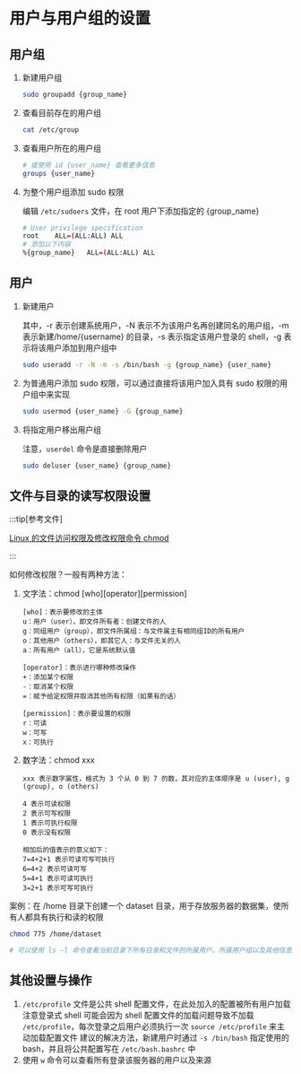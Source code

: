 # 用户与用户组的设置

## 用户组

1. 新建用户组
   
   ```bash
   sudo groupadd {group_name}
   ```

2. 查看目前存在的用户组
   
   ```bash
   cat /etc/group
   ```

3. 查看用户所在的用户组
   
   ```bash
   # 或使用 id {user_name} 查看更多信息
   groups {user_name}
   ```

4. 为整个用户组添加 sudo 权限
   
   编辑 `/etc/sudoers` 文件，在 root 用户下添加指定的 {group_name}
   
   ```bash
   # User privilege specification
   root    ALL=(ALL:ALL) ALL
   # 添加以下内容
   %{group_name}   ALL=(ALL:ALL) ALL
   ```

## 用户

1. 新建用户
   
    其中，-r 表示创建系统用户，-N 表示不为该用户名再创建同名的用户组，-m 表示新建/home/{username} 的目录，-s 表示指定该用户登录的 shell，-g 表示将该用户添加到用户组中

   ```bash
   sudo useradd -r -N -m -s /bin/bash -g {group_name} {user_name}
   ```
2. 为普通用户添加 sudo 权限，可以通过直接将该用户加入具有 sudo 权限的用户组中来实现
   
   ```bash
   sudo usermod {user_name} -G {group_name}
   ```

3. 将指定用户移出用户组
   
   注意，`userdel` 命令是直接删除用户
   
   ```bash
   sudo deluser {user_name} {group_name}
   ```

## 文件与目录的读写权限设置

:::tip[参考文件]

[Linux 的文件访问权限及修改权限命令 chmod](https://zhuanlan.zhihu.com/p/44162944)

:::

如何修改权限？一般有两种方法：

1. 文字法：chmod [who][operator][permission] <file-name>
   
   ```
   [who]：表示要修改的主体
   u：用户（user），即文件所有者：创建文件的人
   g：同组用户（group），即文件所属组：与文件属主有相同组ID的所有用户
   o：其他用户（others），即其它人：与文件无关的人
   a：所有用户（all），它是系统默认值
   
   [operator]：表示进行哪种修改操作
   +：添加某个权限
   -：取消某个权限
   =：赋予给定权限并取消其他所有权限（如果有的话）
   
   [permission]：表示要设置的权限
   r：可读
   w：可写
   x：可执行
   ```

2. 数字法：chmod xxx <file-name>

   ```
   xxx 表示数字属性，格式为 3 个从 0 到 7 的数，其对应的主体顺序是 u (user), g (group), o (others)
   
   4 表示可读权限
   2 表示可写权限
   1 表示可执行权限
   0 表示没有权限
   
   相加后的值表示的意义如下：
   7=4+2+1 表示可读可写可执行
   6=4+2 表示可读可写
   5=4+1 表示可读可执行
   3=2+1 表示可写可执行
   ```

案例：在 /home 目录下创建一个 dataset 目录，用于存放服务器的数据集，使所有人都具有执行和读的权限

```bash
chmod 775 /home/dataset

# 可以使用 ls -l 命令查看当前目录下所有目录和文件的所属用户、所属用户组以及其他信息
```
## 其他设置与操作

1. `/etc/profile` 文件是公共 shell 配置文件，在此处加入的配置被所有用户加载
   注意登录式 shell 可能会因为 shell 配置文件的加载问题导致不加载 `/etc/profile`，每次登录之后用户必须执行一次 `source /etc/profile` 来主动加载配置文件
   建议的解决方法，新建用户时通过 `-s /bin/bash` 指定使用的 bash，并且将公共配置写在 `/etc/bash.bashrc` 中
2. 使用 `w` 命令可以查看所有登录该服务器的用户以及来源